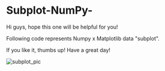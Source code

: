 # Subplot-NumPy-
Hi guys, hope this one will be helpful for you!

Following code represents Numpy x Matplotlib data "subplot".

If you like it, thumbs up!
Have a great day!

![subplot_pic](https://user-images.githubusercontent.com/100687592/215164083-7b9c865f-e378-4f10-9c99-c1d96f145a2f.png)
